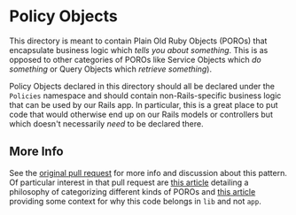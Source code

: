 # Policy Objects

This directory is meant to contain Plain Old Ruby Objects (POROs) that
encapsulate business logic which _tells you about something_. This is as
opposed to other categories of POROs like Service Objects which _do something_
or Query Objects which _retrieve something_).

Policy Objects declared in this directory should all be declared under the
`Policies` namespace and should contain non-Rails-specific business logic that
can be used by our Rails app. In particular, this is a great place to put code
that would otherwise end up on our Rails models or controllers but which
doesn't necessarily _need_ to be declared there.

## More Info

See the [original pull request][original PR] for more info and discussion about
this pattern. Of particular interest in that pull request are [this
article][refactor article] detailing a philosophy of categorizing different
kinds of POROs and [this article][lib article] providing some context for why
this code belongs in `lib` and not `app`.


[original PR]: https://github.com/code-dot-org/code-dot-org/pull/30444
[refactor article]: https://codeclimate.com/blog/7-ways-to-decompose-fat-activerecord-models/
[lib article]: https://medium.com/extreme-programming/what-goes-in-rails-lib-92c74dfd955e
